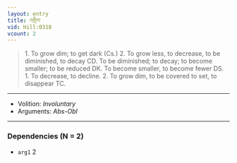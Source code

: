 ```yaml
---
layout: entry
title: འགྲིབ་
vid: Hill:0318
vcount: 2
---
```

> 1\. To grow dim; to get dark (Cs\.) 2\. To grow less, to decrease, to be diminished, to decay CD\. To be diminished; to decay; to become smaller; to be reduced DK\. To become smaller, to become fewer DS\. 1\. To decrease, to decline\. 2\. To grow dim, to be covered to set, to disappear TC\.

---
* Volition: _Involuntary_
* Arguments: _Abs-Obl_

---

### Dependencies (N = 2)
* `arg1` 2
